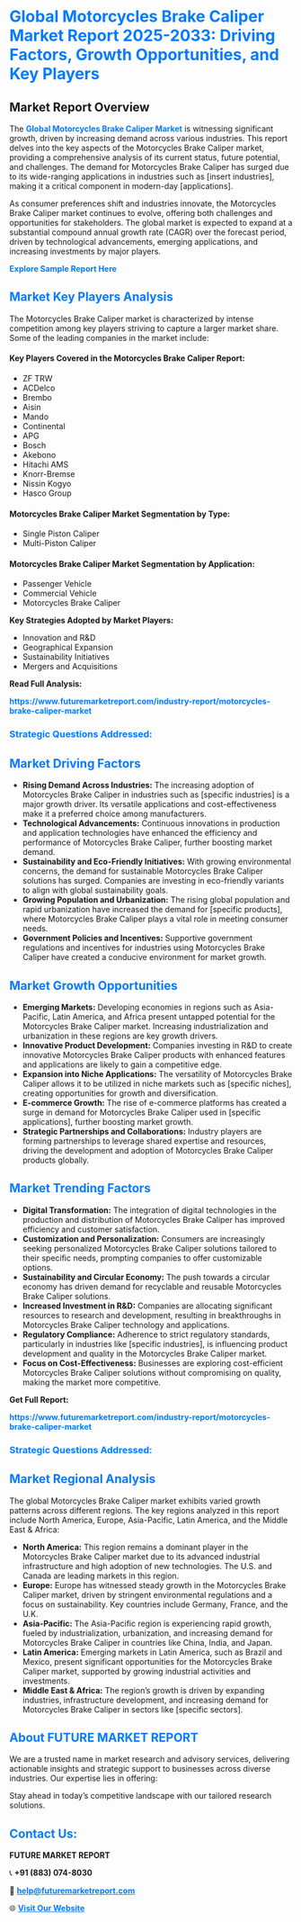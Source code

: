 <h1 style="color: #007BFF;">Global Motorcycles Brake Caliper Market Report 2025-2033: Driving Factors, Growth Opportunities, and Key Players</h1>

<section id="overview">
<h2>Market Report Overview</h2>
<p>The <a href="https://www.futuremarketreport.com/industry-report/motorcycles-brake-caliper-market" style="color: #007BFF; text-decoration: none;"><strong>Global Motorcycles Brake Caliper Market</strong></a> is witnessing significant growth, driven by increasing demand across various industries. This report delves into the key aspects of the Motorcycles Brake Caliper market, providing a comprehensive analysis of its current status, future potential, and challenges. The demand for Motorcycles Brake Caliper has surged due to its wide-ranging applications in industries such as [insert industries], making it a critical component in modern-day [applications].</p>
<p>As consumer preferences shift and industries innovate, the Motorcycles Brake Caliper market continues to evolve, offering both challenges and opportunities for stakeholders. The global market is expected to expand at a substantial compound annual growth rate (CAGR) over the forecast period, driven by technological advancements, emerging applications, and increasing investments by major players.</p>
</section>

<section id="overview">
<p><a href="https://www.futuremarketreport.com/request-sample/reportId=126674" style="color: #007BFF; text-decoration: none;"><strong>Explore Sample Report Here</strong></a></p>
</section>

<section id="key-players">
<h2 style="color: #007BFF;">Market Key Players Analysis</h2>
<p>The Motorcycles Brake Caliper market is characterized by intense competition among key players striving to capture a larger market share. Some of the leading companies in the market include:</p>
<h4>Key Players Covered in the Motorcycles Brake Caliper Report:</h4>
<ul><li>ZF TRW</li><li>ACDelco</li><li>Brembo</li><li>Aisin</li><li>Mando</li><li>Continental</li><li>APG</li><li>Bosch</li><li>Akebono</li><li>Hitachi AMS</li><li>Knorr-Bremse</li><li>Nissin Kogyo</li><li>Hasco Group</li></ul>
<h4>Motorcycles Brake Caliper Market Segmentation by Type:</h4>
<ul><li>Single Piston Caliper</li><li>Multi-Piston Caliper</li></ul>

<h4>Motorcycles Brake Caliper Market Segmentation by Application:</h4>
<ul><li>Passenger Vehicle</li><li>Commercial Vehicle</li><li>Motorcycles Brake Caliper</li></ul>
<p><strong>Key Strategies Adopted by Market Players:</strong></p>
<ul>
<li>Innovation and R&D</li>
<li>Geographical Expansion</li>
<li>Sustainability Initiatives</li>
<li>Mergers and Acquisitions</li>
</ul>
</section>

<section>
<p><strong>Read Full Analysis: </strong></p><a href="https://www.futuremarketreport.com/industry-report/motorcycles-brake-caliper-market" style="color: #007BFF; text-decoration: none;"><strong>https://www.futuremarketreport.com/industry-report/motorcycles-brake-caliper-market</strong></a>
<h3 style="color: #007BFF;">Strategic Questions Addressed:</h3>
</section>

<section id="driving-factors">
<h2 style="color: #007BFF;">Market Driving Factors</h2>
<ul>
<li><strong>Rising Demand Across Industries:</strong> The increasing adoption of Motorcycles Brake Caliper in industries such as [specific industries] is a major growth driver. Its versatile applications and cost-effectiveness make it a preferred choice among manufacturers.</li>
<li><strong>Technological Advancements:</strong> Continuous innovations in production and application technologies have enhanced the efficiency and performance of Motorcycles Brake Caliper, further boosting market demand.</li>
<li><strong>Sustainability and Eco-Friendly Initiatives:</strong> With growing environmental concerns, the demand for sustainable Motorcycles Brake Caliper solutions has surged. Companies are investing in eco-friendly variants to align with global sustainability goals.</li>
<li><strong>Growing Population and Urbanization:</strong> The rising global population and rapid urbanization have increased the demand for [specific products], where Motorcycles Brake Caliper plays a vital role in meeting consumer needs.</li>
<li><strong>Government Policies and Incentives:</strong> Supportive government regulations and incentives for industries using Motorcycles Brake Caliper have created a conducive environment for market growth.</li>
</ul>
</section>

<section id="growth-opportunities">
<h2 style="color: #007BFF;">Market Growth Opportunities</h2>
<ul>
<li><strong>Emerging Markets:</strong> Developing economies in regions such as Asia-Pacific, Latin America, and Africa present untapped potential for the Motorcycles Brake Caliper market. Increasing industrialization and urbanization in these regions are key growth drivers.</li>
<li><strong>Innovative Product Development:</strong> Companies investing in R&D to create innovative Motorcycles Brake Caliper products with enhanced features and applications are likely to gain a competitive edge.</li>
<li><strong>Expansion into Niche Applications:</strong> The versatility of Motorcycles Brake Caliper allows it to be utilized in niche markets such as [specific niches], creating opportunities for growth and diversification.</li>
<li><strong>E-commerce Growth:</strong> The rise of e-commerce platforms has created a surge in demand for Motorcycles Brake Caliper used in [specific applications], further boosting market growth.</li>
<li><strong>Strategic Partnerships and Collaborations:</strong> Industry players are forming partnerships to leverage shared expertise and resources, driving the development and adoption of Motorcycles Brake Caliper products globally.</li>
</ul>
</section>

<section id="trending-factors">
<h2 style="color: #007BFF;">Market Trending Factors</h2>
<ul>
<li><strong>Digital Transformation:</strong> The integration of digital technologies in the production and distribution of Motorcycles Brake Caliper has improved efficiency and customer satisfaction.</li>
<li><strong>Customization and Personalization:</strong> Consumers are increasingly seeking personalized Motorcycles Brake Caliper solutions tailored to their specific needs, prompting companies to offer customizable options.</li>
<li><strong>Sustainability and Circular Economy:</strong> The push towards a circular economy has driven demand for recyclable and reusable Motorcycles Brake Caliper solutions.</li>
<li><strong>Increased Investment in R&D:</strong> Companies are allocating significant resources to research and development, resulting in breakthroughs in Motorcycles Brake Caliper technology and applications.</li>
<li><strong>Regulatory Compliance:</strong> Adherence to strict regulatory standards, particularly in industries like [specific industries], is influencing product development and quality in the Motorcycles Brake Caliper market.</li>
<li><strong>Focus on Cost-Effectiveness:</strong> Businesses are exploring cost-efficient Motorcycles Brake Caliper solutions without compromising on quality, making the market more competitive.</li>
</ul>
</section>

<section>
<p><strong>Get Full Report: </strong></p><a href="https://www.futuremarketreport.com/industry-report/motorcycles-brake-caliper-market" style="color: #007BFF; text-decoration: none;"><strong>https://www.futuremarketreport.com/industry-report/motorcycles-brake-caliper-market</strong></a>
<h3 style="color: #007BFF;">Strategic Questions Addressed:</h3>
</section>


<section id="regional-analysis">
<h2 style="color: #007BFF;">Market Regional Analysis</h2>
<p>The global Motorcycles Brake Caliper market exhibits varied growth patterns across different regions. The key regions analyzed in this report include North America, Europe, Asia-Pacific, Latin America, and the Middle East & Africa:</p>
<ul>
<li><strong>North America:</strong> This region remains a dominant player in the Motorcycles Brake Caliper market due to its advanced industrial infrastructure and high adoption of new technologies. The U.S. and Canada are leading markets in this region.</li>
<li><strong>Europe:</strong> Europe has witnessed steady growth in the Motorcycles Brake Caliper market, driven by stringent environmental regulations and a focus on sustainability. Key countries include Germany, France, and the U.K.</li>
<li><strong>Asia-Pacific:</strong> The Asia-Pacific region is experiencing rapid growth, fueled by industrialization, urbanization, and increasing demand for Motorcycles Brake Caliper in countries like China, India, and Japan.</li>
<li><strong>Latin America:</strong> Emerging markets in Latin America, such as Brazil and Mexico, present significant opportunities for the Motorcycles Brake Caliper market, supported by growing industrial activities and investments.</li>
<li><strong>Middle East & Africa:</strong> The region’s growth is driven by expanding industries, infrastructure development, and increasing demand for Motorcycles Brake Caliper in sectors like [specific sectors].</li>
</ul>
</section>

<footer>
<h2 style="color: #007BFF;">About FUTURE MARKET REPORT</h2>
<p>We are a trusted name in market research and advisory services, delivering actionable insights and strategic support to businesses across diverse industries. Our expertise lies in offering:</p>

<p>Stay ahead in today’s competitive landscape with our tailored research solutions.</p>

<h2 style="color: #007BFF;">Contact Us:</h2>
<p><strong>FUTURE MARKET REPORT</strong></p>
<p>📞 <strong>+91 (883) 074-8030</strong></p>
<p>📧 <strong><a href="mailto:help@futuremarketreport.com" style="color: #007BFF;">help@futuremarketreport.com</a></strong></p>
<p>🌐 <strong><a href="https://www.futuremarketreport.com/" style="color: #007BFF;">Visit Our Website</a></strong></p>
</footer>